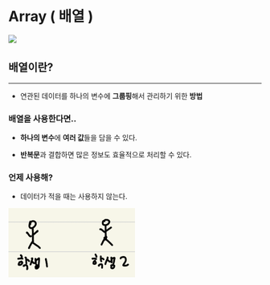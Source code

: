 # Array ( 배열 )

![](https://t1.daumcdn.net/cfile/tistory/1122243C5055391426)

## 배열이란? 
---
- 연관된 데이터를 하나의 변수에 **그룹핑**해서 관리하기 위한 **방법**
  
### 배열을 사용한다면..
  
- **하나의 변수**에 **여러 값**들을 담을 수 있다. 

- **반복문**과 결합하면 많은 정보도 효율적으로 처리할 수 있다. 

### 언제 사용해? 

- 데이터가 적을 때는 사용하지 않는다. 

![배열이 필요없는 부분](https://github.com/tjrwns8024/For-CodingTest-/blob/master/%EC%9D%B4%EB%AF%B8%EC%A7%80%20%EC%B2%A8%EB%B6%80/%EC%8A%A4%ED%81%AC%EB%A6%B0%EC%83%B7%202021-01-18%20%EC%98%A4%ED%9B%84%202.07.00.png?raw=true)
